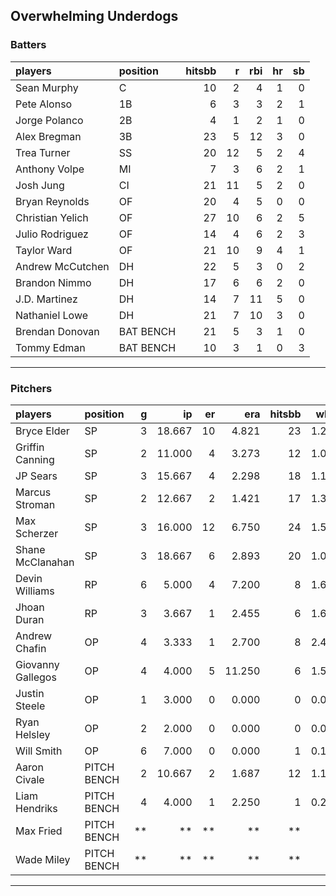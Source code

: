 ## Overwhelming Underdogs

### Batters

 
|players          |position  | hitsbb|  r| rbi| hr| sb| 
|:----------------|:---------|------:|--:|---:|--:|--:| 
|Sean Murphy      |C         |     10|  2|   4|  1|  0| 
|Pete Alonso      |1B        |      6|  3|   3|  2|  1| 
|Jorge Polanco    |2B        |      4|  1|   2|  1|  0| 
|Alex Bregman     |3B        |     23|  5|  12|  3|  0| 
|Trea Turner      |SS        |     20| 12|   5|  2|  4| 
|Anthony Volpe    |MI        |      7|  3|   6|  2|  1| 
|Josh Jung        |CI        |     21| 11|   5|  2|  0| 
|Bryan Reynolds   |OF        |     20|  4|   5|  0|  0| 
|Christian Yelich |OF        |     27| 10|   6|  2|  5| 
|Julio Rodriguez  |OF        |     14|  4|   6|  2|  3| 
|Taylor Ward      |OF        |     21| 10|   9|  4|  1| 
|Andrew McCutchen |DH        |     22|  5|   3|  0|  2| 
|Brandon Nimmo    |DH        |     17|  6|   6|  2|  0| 
|J.D. Martinez    |DH        |     14|  7|  11|  5|  0| 
|Nathaniel Lowe   |DH        |     21|  7|  10|  3|  0| 
|Brendan Donovan  |BAT BENCH |     21|  5|   3|  1|  0| 
|Tommy Edman      |BAT BENCH |     10|  3|   1|  0|  3| 

* * *

### Pitchers

 
|players           |position    |  g|     ip| er|    era| hitsbb|  whip| so|  w| sv| 
|:-----------------|:-----------|--:|------:|--:|------:|------:|-----:|--:|--:|--:| 
|Bryce Elder       |SP          |  3| 18.667| 10|  4.821|     23| 1.232| 14|  1|  0| 
|Griffin Canning   |SP          |  2| 11.000|  4|  3.273|     12| 1.091| 11|  1|  0| 
|JP Sears          |SP          |  3| 15.667|  4|  2.298|     18| 1.149| 13|  1|  0| 
|Marcus Stroman    |SP          |  2| 12.667|  2|  1.421|     17| 1.342| 11|  2|  0| 
|Max Scherzer      |SP          |  3| 16.000| 12|  6.750|     24| 1.500| 21|  1|  0| 
|Shane McClanahan  |SP          |  3| 18.667|  6|  2.893|     20| 1.071| 17|  2|  0| 
|Devin Williams    |RP          |  6|  5.000|  4|  7.200|      8| 1.600|  8|  0|  2| 
|Jhoan Duran       |RP          |  3|  3.667|  1|  2.455|      6| 1.636|  5|  1|  1| 
|Andrew Chafin     |OP          |  4|  3.333|  1|  2.700|      8| 2.400|  5|  0|  0| 
|Giovanny Gallegos |OP          |  4|  4.000|  5| 11.250|      6| 1.500|  4|  0|  2| 
|Justin Steele     |OP          |  1|  3.000|  0|  0.000|      0| 0.000|  1|  0|  0| 
|Ryan Helsley      |OP          |  2|  2.000|  0|  0.000|      0| 0.000|  4|  0|  1| 
|Will Smith        |OP          |  6|  7.000|  0|  0.000|      1| 0.143|  7|  1|  2| 
|Aaron Civale      |PITCH BENCH |  2| 10.667|  2|  1.687|     12| 1.125|  7|  1|  0| 
|Liam Hendriks     |PITCH BENCH |  4|  4.000|  1|  2.250|      1| 0.250|  3|  2|  1| 
|Max Fried         |PITCH BENCH | **|     **| **|     **|     **|    **| **| **| **| 
|Wade Miley        |PITCH BENCH | **|     **| **|     **|     **|    **| **| **| **| 


* * *


